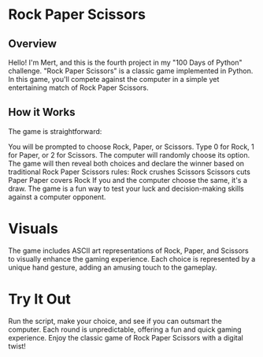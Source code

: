 # Rock Paper Scissors
## Overview

Hello! I'm Mert, and this is the fourth project in my "100 Days of Python" challenge. "Rock Paper Scissors" is a classic game implemented in Python. In this game, you'll compete against the computer in a simple yet entertaining match of Rock Paper Scissors.

## How it Works

The game is straightforward:

You will be prompted to choose Rock, Paper, or Scissors. Type 0 for Rock, 1 for Paper, or 2 for Scissors.
The computer will randomly choose its option.
The game will then reveal both choices and declare the winner based on traditional Rock Paper Scissors rules:
Rock crushes Scissors
Scissors cuts Paper
Paper covers Rock
If you and the computer choose the same, it's a draw. The game is a fun way to test your luck and decision-making skills against a computer opponent.

# Visuals
The game includes ASCII art representations of Rock, Paper, and Scissors to visually enhance the gaming experience. Each choice is represented by a unique hand gesture, adding an amusing touch to the gameplay.

# Try It Out
Run the script, make your choice, and see if you can outsmart the computer. Each round is unpredictable, offering a fun and quick gaming experience. Enjoy the classic game of Rock Paper Scissors with a digital twist!
